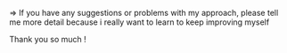 => If you have any suggestions or problems with my approach, please tell me more detail
because i really want to learn to keep improving myself

Thank you so much !
